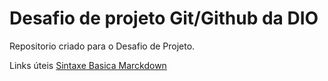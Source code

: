 #  Desafio de projeto Git/Github da DIO
Repositorio criado para o Desafio de Projeto.

Links úteis
[Sintaxe Basica Marckdown](https://www.markdownguide.org/)
